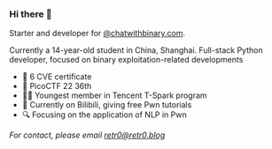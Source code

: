 ### Hi there 👋

Starter and developer for [@chatwithbinary.com](chatwithbinary.com).

Currently a 14-year-old student in China, Shanghai. Full-stack Python developer, focused on binary exploitation-related developments



- 🪬 6 CVE certificate
- 💬 PicoCTF 22 36th
- 👨‍💻 Youngest member in Tencent T-Spark program
- 📌 Currently on Bilibili, giving free Pwn tutorials
- 🔍 Focusing on the application of NLP in Pwn

  
*For contact, please email retr0@retr0.blog*
